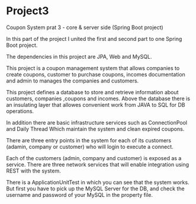 # Project3
Coupon System prat 3 - core &amp; server side (Spring Boot project)

In this part of the project I united the first and second part to one Spring Boot project.

The dependencies in this project are JPA, Web and MySQL.

This project is a coupon management system that allows companies to create coupons, customer to purchase coupons, incomes documentation and admin to manages the companies and customers.

This project defines a database to store and retrieve information about customers, companies ,coupons and incomes.
Above the database there is an insulating layer that allowes convenient work from JAVA to SQL for DB operations.

In addition there are basic infrastructure services such as ConnectionPool and Daily Thread Which maintain the system and clean expired coupons.

There are three entry points in the system for each of its customers (adamin, company or customer) who will login to execute a connect.

Each of the customers (admin, company and customer) is exposed as a service.
There are three network services that will enable integration using REST with the system.

There is a ApplicationUnitTest in which you can see that the system works.
But first you have to pick up the MySQL Server for the DB, and check the username and password of your MySQL in the property file.



